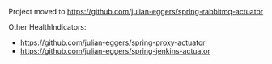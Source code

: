 Project moved to https://github.com/julian-eggers/spring-rabbitmq-actuator

Other HealthIndicators:
- https://github.com/julian-eggers/spring-proxy-actuator
- https://github.com/julian-eggers/spring-jenkins-actuator
